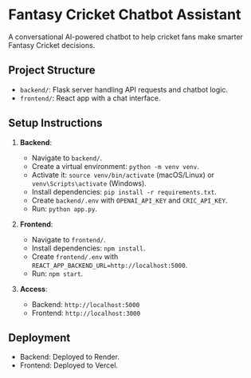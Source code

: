 # Fantasy Cricket Chatbot Assistant

A conversational AI-powered chatbot to help cricket fans make smarter Fantasy Cricket decisions.

## Project Structure
- `backend/`: Flask server handling API requests and chatbot logic.
- `frontend/`: React app with a chat interface.

## Setup Instructions
1. **Backend**:
   - Navigate to `backend/`.
   - Create a virtual environment: `python -m venv venv`.
   - Activate it: `source venv/bin/activate` (macOS/Linux) or `venv\Scripts\activate` (Windows).
   - Install dependencies: `pip install -r requirements.txt`.
   - Create `backend/.env` with `OPENAI_API_KEY` and `CRIC_API_KEY`.
   - Run: `python app.py`.

2. **Frontend**:
   - Navigate to `frontend/`.
   - Install dependencies: `npm install`.
   - Create `frontend/.env` with `REACT_APP_BACKEND_URL=http://localhost:5000`.
   - Run: `npm start`.

3. **Access**:
   - Backend: `http://localhost:5000`
   - Frontend: `http://localhost:3000`

## Deployment
- Backend: Deployed to Render.
- Frontend: Deployed to Vercel.
